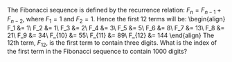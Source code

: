 The Fibonacci sequence is defined by the recurrence relation:
$F_n = F_{n - 1} + F_{n - 2}$, where $F_1 = 1$ and $F_2 = 1$.
Hence the first $12$ terms will be:
\begin{align}
F_1 &= 1\\
F_2 &= 1\\
F_3 &= 2\\
F_4 &= 3\\
F_5 &= 5\\
F_6 &= 8\\
F_7 &= 13\\
F_8 &= 21\\
F_9 &= 34\\
F_{10} &= 55\\
F_{11} &= 89\\
F_{12} &= 144
\end{align}
The $12$th term, $F_{12}$, is the first term to contain three digits.
What is the index of the first term in the Fibonacci sequence to contain $1000$ digits?